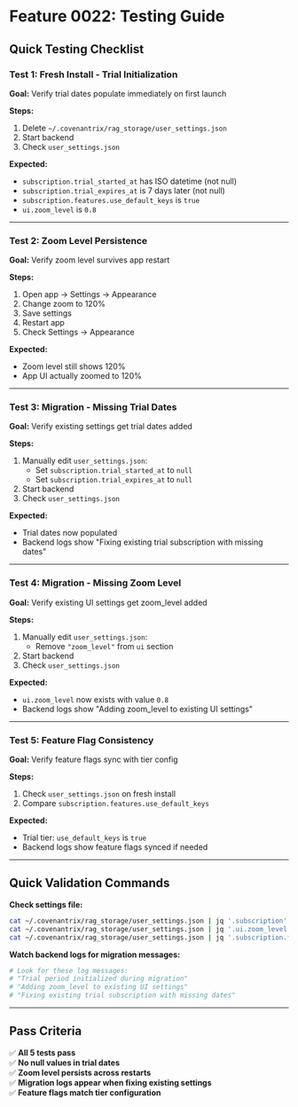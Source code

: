 # Feature 0022: Testing Guide

## Quick Testing Checklist

### Test 1: Fresh Install - Trial Initialization
**Goal:** Verify trial dates populate immediately on first launch

**Steps:**
1. Delete `~/.covenantrix/rag_storage/user_settings.json`
2. Start backend
3. Check `user_settings.json`

**Expected:**
- `subscription.trial_started_at` has ISO datetime (not null)
- `subscription.trial_expires_at` is 7 days later (not null)
- `subscription.features.use_default_keys` is `true`
- `ui.zoom_level` is `0.8`

---

### Test 2: Zoom Level Persistence
**Goal:** Verify zoom level survives app restart

**Steps:**
1. Open app → Settings → Appearance
2. Change zoom to 120%
3. Save settings
4. Restart app
5. Check Settings → Appearance

**Expected:**
- Zoom level still shows 120%
- App UI actually zoomed to 120%

---

### Test 3: Migration - Missing Trial Dates
**Goal:** Verify existing settings get trial dates added

**Steps:**
1. Manually edit `user_settings.json`:
   - Set `subscription.trial_started_at` to `null`
   - Set `subscription.trial_expires_at` to `null`
2. Start backend
3. Check `user_settings.json`

**Expected:**
- Trial dates now populated
- Backend logs show "Fixing existing trial subscription with missing dates"

---

### Test 4: Migration - Missing Zoom Level
**Goal:** Verify existing UI settings get zoom_level added

**Steps:**
1. Manually edit `user_settings.json`:
   - Remove `"zoom_level"` from `ui` section
2. Start backend
3. Check `user_settings.json`

**Expected:**
- `ui.zoom_level` now exists with value `0.8`
- Backend logs show "Adding zoom_level to existing UI settings"

---

### Test 5: Feature Flag Consistency
**Goal:** Verify feature flags sync with tier config

**Steps:**
1. Check `user_settings.json` on fresh install
2. Compare `subscription.features.use_default_keys` 

**Expected:**
- Trial tier: `use_default_keys` is `true`
- Backend logs show feature flags synced if needed

---

## Quick Validation Commands

**Check settings file:**
```bash
cat ~/.covenantrix/rag_storage/user_settings.json | jq '.subscription'
cat ~/.covenantrix/rag_storage/user_settings.json | jq '.ui.zoom_level'
cat ~/.covenantrix/rag_storage/user_settings.json | jq '.subscription.features.use_default_keys'
```

**Watch backend logs for migration messages:**
```bash
# Look for these log messages:
# "Trial period initialized during migration"
# "Adding zoom_level to existing UI settings"
# "Fixing existing trial subscription with missing dates"
```

---

## Pass Criteria

✅ **All 5 tests pass**  
✅ **No null values in trial dates**  
✅ **Zoom level persists across restarts**  
✅ **Migration logs appear when fixing existing settings**  
✅ **Feature flags match tier configuration**


